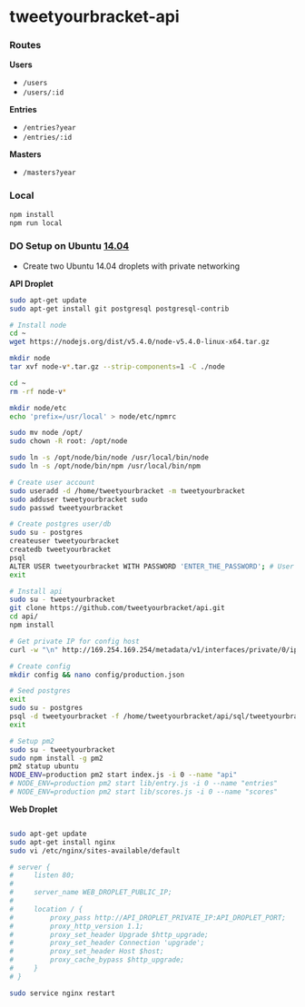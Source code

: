 tweetyourbracket-api
=================

### Routes

**Users**
- `/users`
- `/users/:id`

**Entries**
- `/entries?year`
- `/entries/:id`

**Masters**
- `/masters?year`


### Local

```sh
npm install
npm run local
```

### DO Setup on Ubuntu [14.04](https://www.digitalocean.com/community/tutorials/how-to-set-up-a-node-js-application-for-production-on-ubuntu-14-04)

- Create two Ubuntu 14.04 droplets with private networking

**API Droplet**
```sh
sudo apt-get update
sudo apt-get install git postgresql postgresql-contrib

# Install node
cd ~
wget https://nodejs.org/dist/v5.4.0/node-v5.4.0-linux-x64.tar.gz

mkdir node
tar xvf node-v*.tar.gz --strip-components=1 -C ./node

cd ~
rm -rf node-v*

mkdir node/etc
echo 'prefix=/usr/local' > node/etc/npmrc

sudo mv node /opt/
sudo chown -R root: /opt/node

sudo ln -s /opt/node/bin/node /usr/local/bin/node
sudo ln -s /opt/node/bin/npm /usr/local/bin/npm

# Create user account
sudo useradd -d /home/tweetyourbracket -m tweetyourbracket
sudo adduser tweetyourbracket sudo
sudo passwd tweetyourbracket

# Create postgres user/db
sudo su - postgres
createuser tweetyourbracket
createdb tweetyourbracket
psql
ALTER USER tweetyourbracket WITH PASSWORD 'ENTER_THE_PASSWORD'; # User passwd for postgres connection
exit

# Install api
sudo su - tweetyourbracket
git clone https://github.com/tweetyourbracket/api.git
cd api/
npm install

# Get private IP for config host
curl -w "\n" http://169.254.169.254/metadata/v1/interfaces/private/0/ipv4/address

# Create config
mkdir config && nano config/production.json

# Seed postgres
exit
sudo su - postgres
psql -d tweetyourbracket -f /home/tweetyourbracket/api/sql/tweetyourbracket.sql
exit

# Setup pm2
sudo su - tweetyourbracket
sudo npm install -g pm2
pm2 statup ubuntu
NODE_ENV=production pm2 start index.js -i 0 --name "api"
# NODE_ENV=production pm2 start lib/entry.js -i 0 --name "entries"
# NODE_ENV=production pm2 start lib/scores.js -i 0 --name "scores"
```

**Web Droplet**
```sh

sudo apt-get update
sudo apt-get install nginx
sudo vi /etc/nginx/sites-available/default

# server {
#     listen 80;
# 
#     server_name WEB_DROPLET_PUBLIC_IP;
# 
#     location / {
#         proxy_pass http://API_DROPLET_PRIVATE_IP:API_DROPLET_PORT;
#         proxy_http_version 1.1;
#         proxy_set_header Upgrade $http_upgrade;
#         proxy_set_header Connection 'upgrade';
#         proxy_set_header Host $host;
#         proxy_cache_bypass $http_upgrade;
#     }
# }

sudo service nginx restart
```
